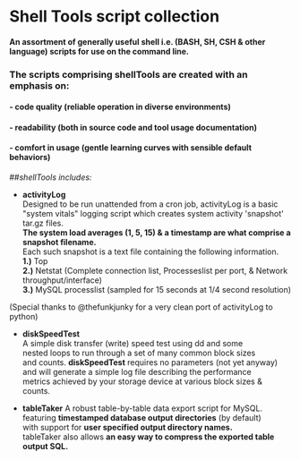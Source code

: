 # Shell Tools script collection

#### An assortment of generally useful shell i.e. (BASH, SH, CSH & other language) scripts for use on the command line.

### The scripts comprising shellTools are created with an emphasis on:  
#### - code quality (reliable operation in diverse environments)  
#### - readability (both in source code and tool usage documentation)
#### - comfort in usage (gentle learning curves with sensible default behaviors)  

##_shellTools includes:_
* __activityLog__  
Designed to be run unattended from a cron job, activityLog is a basic  
"system vitals" logging script which creates system activity 'snapshot' tar.gz files.  
**The system load averages (1, 5, 15) & a timestamp are what comprise a snapshot filename.**  
Each such snapshot is a text file containing the following information.  
**1.)** Top  
**2.)** Netstat (Complete connection list, Processeslist per port, & Network throughput/interface)  
**3.)** MySQL processlist (sampled for 15 seconds at 1/4 second resolution)  

(Special thanks to @thefunkjunky for a very clean port of activityLog to python)
  
  
* __diskSpeedTest__  
A simple disk transfer (write) speed test using dd and some  
nested loops to run through a set of many common block sizes  
and counts. __diskSpeedTest__ requires no parameters (not yet anyway)  
and will generate a simple log file describing the performance  
metrics achieved by your storage device at various block sizes & counts.  
  
  
* __tableTaker__
A robust table-by-table data export script for MySQL.  
featuring __timestamped database output directories__ (by default)  
with support for __user specified output directory names.__  
tableTaker also allows __an easy way to compress the exported table output SQL.__

